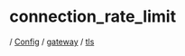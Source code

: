 # connection_rate_limit

/ [Config](../../../index.md) / [gateway](../../index.md) / [tls](../index.md) 

